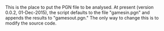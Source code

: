 This is the place to put the PGN file to be analysed.  At present (version 0.0.2, 01-Dec-2015), the script defaults to the file "gamesin.pgn" and appends the results to "gamesout.pgn."  The only way to change this is to modify the source code.
